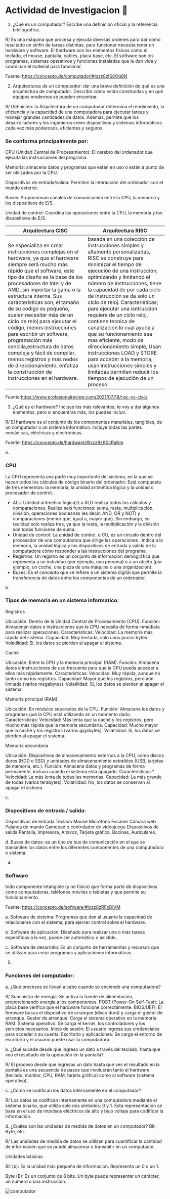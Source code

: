 # Actividad de Investigacion 🚀
1. ¿Qué es un computador? Escribe una definición oficial y la referencia bibliográfica. 

R/ Es una máquina que procesa y ejecuta diversas ordenes para dar como resultado un sinfín de tareas distintas, para funcionar necesita tener un hardware y software. El hardware son los elementos físicos como el teclado, el mouse, pantalla, cables, placa base, etc. El software son los programas, sistemas operativos y funciones instaladas que le dan vida y coordinan el material para funcionar.

Fuente: https://concepto.de/computador/#ixzz8zIS8Oq8N


2. Arquitecturas de un computador: dar una breve definición de qué es una arquitectura de computador. Describir cómo están construidas y en qué equipos modernos se pueden encontrar.

 R/ Definición: la Arquitectura de un computador determina el rendimiento, la eficiencia y la capacidad de una computadora para ejecutar tareas y manejar grandes cantidades de datos. Además, permite que los desarrolladores y los ingenieros creen dispositivos y sistemas informáticos cada vez más poderosos, eficientes y seguros.

### Se conforma principalmente por:  
 CPU (Unidad Central de Procesamiento): El cerebro del ordenador que ejecuta las instrucciones del programa. 

Memoria: almacena datos y programas que están en uso o están a punto de ser utilizados por la CPU.

Dispositivos de entrada/salida: Permiten la interacción del ordenador con el mundo exterior. 

Buses: Proporcionan canales de comunicación entre la CPU, la memoria y los dispositivos de E/S. 

Unidad de control: Coordina las operaciones entre la CPU, la memoria y los dispositivos de E/S. 



| Arquitectura CISC |Arquitectura RISC|
|--------------|--------------|
| Se especializa en crear instrucciones complejas en el hardware, ya que el hardware siempre será mucho más rápido que el software, este tipo de diseño es la base de los procesadores de Intel y de AMD, sin importar la gama o la estructura interna. Sus caracteristicas son; el tamaño de su codigo es pequeño, suelen necesitar más de un ciclo de reloj para ejecutar el código, menos instrucciones para escribir un software, programación más sencilla,estructura de datos compleja y fácil de compilar, menos registros y más nodos de direccionamiento, enfatiza la construcción de instrucciones en el hardware.|basada en una colección de instrucciones simples y altamente personalizadas,  RISC se construye para minimizar el tiempo de ejecución de una instrucción, optimizando y limitando el número de instrucciones,  tiene la capacidad de por cada ciclo de instrucción se da solo un ciclo de reloj. Caracteristicas; para ejecutar una isntruccion requiere de un ciclo reloj, contiene tecnica de canalizacion lo cual ayuda a que su funcionamiento sea mas eficiente, modo de direccionamiento simple, Usan instrucciones LOAD y STORE para acceder a la memoria, usan instrucciones simples y limitadas permiten reducir los tiempos de ejecución de un proceso.

Fuente:https://www.profesionalreview.com/2021/07/18/risc-vs-cisc/

3. ¿Qué es el hardware? Incluye los más relevantes, te voy a dar algunos elementos, pero si encuentras más, los puedes incluir.

R/ El hardware es el conjunto de los componentes materiales, tangibles, de un computador o un sistema informático. Incluye todas las partes mecánicas, eléctricas y electrónicas.

Fuente: https://concepto.de/hardware/#ixzz8zK0cRaNm

a. 

### CPU
La CPU representa una parte muy importante del sistema, en la que se hacen todos los cálculos de código binario del ordenador. Está compuesta de tres elementos: la memoria, la unidad aritmética lógica y la unidad o procesador de control.
      
- ALU (Unidad aritmetica logica):La ALU realiza todos los cálculos y comparaciones. Realiza seis funciones: suma, resta, multiplicación, división, operaciones booleanas (es decir: AND, OR y NOT) y comparaciones (menor que, igual a, mayor que). Sin embargo, en realidad solo realiza tres, ya que la resta, la multiplicación y la división son todas funciones de suma.
 - Unidad de control: La unidad de control, o CU, es un circuito dentro del procesador de una computadora que dirige las operaciones . Indica a la memoria, la unidad lógica y los dispositivos de entrada y salida de la computadora cómo responder a las instrucciones del programa.
- Registros: Un registro es un conjunto de información demográfica que representa a un individuo (por ejemplo, una persona) o a un objeto (por ejemplo, un coche, una pieza de una máquina o una organización).
- Buses: Es el concepto que se refiere a un sistema digital que permite la transferencia de datos entre los componentes de un ordenador.

b. 

### Tipos de memoria en un sistema informatico:

Registros

Ubicación: Dentro de la Unidad Central de Procesamiento (CPU).
Función: Almacenan datos e instrucciones que la CPU necesita de forma inmediata para realizar operaciones.
Características:
Velocidad: La memoria más rápida del sistema.
Capacidad: Muy limitada, solo unos pocos bytes.
Volatilidad: Sí, los datos se pierden al apagar el sistema.

Caché

Ubicación: Entre la CPU y la memoria principal (RAM).
Función: Almacena datos e instrucciones de uso frecuente para que la CPU pueda acceder a ellos más rápidamente.
Características:
Velocidad: Muy rápida, aunque no tanto como los registros.
Capacidad: Mayor que los registros, pero aún limitada (varios megabytes).
Volatilidad: Sí, los datos se pierden al apagar el sistema.

Memoria principal (RAM)

Ubicación: En módulos separados de la CPU.
Función: Almacena los datos y programas que la CPU está utilizando en un momento dado.
Características:
Velocidad: Más lenta que la caché y los registros, pero mucho más rápida que la memoria secundaria.
Capacidad: Mucho mayor que la caché y los registros (varios gigabytes).
Volatilidad: Sí, los datos se pierden al apagar el sistema.

Memoria secundaria

Ubicación: Dispositivos de almacenamiento externos a la CPU, como discos duros (HDD o SSD) y unidades de almacenamiento extraíbles (USB, tarjetas de memoria, etc.).
Función: Almacena datos y programas de forma permanente, incluso cuando el sistema está apagado.
Características:*
Velocidad: La más lenta de todas las memorias.
Capacidad: La más grande de todas (varios terabytes).
Volatilidad: No, los datos se conservan al apagar el sistema.

c. 
### Dispositivos de entrada / salida: 
Dispositivos de entrada 
Teclado
Mouse
Micrófono
Escáner
Cámara web
Palanca de mando
Gamepad o controlador de videojuego
Dispositivos de salida 
Pantalla, Impresora, Altavoz, Tarjeta gráfica, Bocinas, Auriculares.

d. 
Buses de datos:
es un tipo de bus de comunicación en el que se transmiten los datos entre los diferentes componentes de una computadora o sistema. 

4. 

### Software
 todo componente intangible (y no físico) que forma parte de dispositivos como computadoras, teléfonos móviles o tabletas y que permite su funcionamiento.

Fuente: https://concepto.de/software/#ixzz8zRFxDlVM

a. Software de sistema: Programas que dan al usuario la capacidad de relacionarse con el sistema, para ejercer control sobre el hardware.

b. Software de aplicación: Diseñado para realizar una o más tareas específicas a la vez, puede ser automático o asistido.

c. Software de desarrollo: Es un conjunto de herramientas y recursos que se utilizan para crear programas y aplicaciones informáticas. 

5. 

### Funciones del computador:

a. ¿Qué procesos se llevan a cabo cuando se enciende una computadora?

R/ Suministro de energía: Se activa la fuente de alimentación, proporcionando energía a los componentes.
POST (Power-On Self-Test): La placa base verifica que el hardware funcione correctamente.
BIOS/UEFI: El firmware busca el dispositivo de arranque (disco duro) y carga el gestor de arranque.
Gestor de arranque: Carga el sistema operativo en la memoria RAM.
Sistema operativo: Se carga el kernel, los controladores y los servicios necesarios.
Inicio de sesión: El usuario ingresa sus credenciales para acceder a su cuenta.
Escritorio y aplicaciones: Se carga el entorno de escritorio y el usuario puede usar la computadora.

b. ¿Qué sucede desde que ingreso un dato a través del teclado, hasta que veo el resultado de la operación en la pantalla?

R/ El proceso desde que ingresas un dato hasta que ves el resultado en la pantalla es una secuencia de pasos que involucran tanto al hardware (teclado, monitor, CPU, RAM, tarjeta gráfica) como al software (sistema operativo). 

c. ¿Cómo se codifican los datos internamente en el computador?

R/ Los datos se codifican internamente en una computadora mediante el sistema binario, que utiliza solo dos símbolos: 0 y 1. Esta representación se basa en el uso de impulsos eléctricos de alto y bajo voltaje para codificar la información.

d. ¿Cuáles son las unidades de medida de datos en un computador? Bit, Byte, etc.

R/
Las unidades de medida de datos se utilizan para cuantificar la cantidad de información que se puede almacenar o transmitir en un computador. 

Unidades básicas:

Bit (b): Es la unidad más pequeña de información. Representa un 0 o un 1.

Byte (B): Es un conjunto de 8 bits. Un byte puede representar un carácter, un número o una instrucción.

![computador](../images/27.png)
